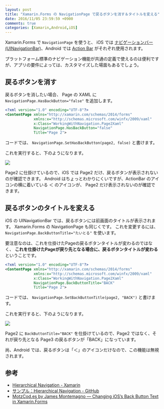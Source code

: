 ```yaml
---
layout: post
title: "Xamarin.Forms の NavigationPage で戻るボタンを消す＆タイトルを変える"
date: 2016/11/05 23:59:59 +0900
comments: true
categories: [Xamarin,Android,iOS]
---
```

Xamarin.Forms で ``NavigationPage`` を使うと、 iOS では [ナビゲーションバー(UINavigationBar)](https://developer.apple.com/jp/documentation/UserExperience/Conceptual/MobileHIG/Bars/Bars.html#//apple_ref/doc/uid/TP40006556-CH12-SW3)、Android では [Action Bar](https://developer.android.com/design/patterns/actionbar.html) がそれぞれ使用されます。

<!--more-->

プラットフォーム標準のナビゲーション機能が共通の定義で使えるのは便利ですが、アプリの要件によっては、カスタマイズした場面もあるでしょう。

## 戻るボタンを消す

戻るボタンを消したい場合、 Page の XAML に ``NavigationPage.HasBackButton="false"`` を追加します。

```xml
<?xml version="1.0" encoding="UTF-8"?>
<ContentPage xmlns="http://xamarin.com/schemas/2014/forms" 
			 xmlns:x="http://schemas.microsoft.com/winfx/2009/xaml" 
			 x:Class="WorkingWithNavigation.Page2Xaml"
			 NavigationPage.HasBackButton="false"
			 Title="Page 2">
```

コードでは、 ``NavigationPage.SetHasBackButton(page2, false)`` と書けます。

これを実行すると、下のようになります。

![](http://blog.amay077.net/assets/images/posts/customize_back_button_in_Xamarin_forms_01.gif)

Page2 に仕掛けているので、iOS では Page2 だけ、戻るボタンが表示されないのが確認できます。
Android はちょっとわかりにくいですが、ActionBar のアイコンの横に着いている ＜ のアイコンが、 Page2 だけ表示されないのが確認できます。


## 戻るボタンのタイトルを変える

iOS の UINavigationBar では、戻るボタンには前画面のタイトルが表示されます。
Xamarin.Forms の NavigationPage も同じくです。
これを変更するには、 ``NavigationPage.BackButtonTitle="たいとる"`` を使います。

要注意なのは、これを仕掛けたPageの戻るボタンタイトルが変わるのではなく、 **これを仕掛けたPageが戻り先となる場合に、戻るボタンタイトルが変わる** ということです。

```xml
<?xml version="1.0" encoding="UTF-8"?>
<ContentPage xmlns="http://xamarin.com/schemas/2014/forms" 
			 xmlns:x="http://schemas.microsoft.com/winfx/2009/xaml" 
			 x:Class="WorkingWithNavigation.Page2Xaml"
			 NavigationPage.BackButtonTitle="BACK"
			 Title="Page 2">
```

コードでは、 ``NavigationPage.SetBackButtonTitle(page2, "BACK")`` と書けます。

これを実行すると、下のようになります。

![](http://blog.amay077.net/assets/images/posts/customize_back_button_in_Xamarin_forms_02.gif)

Page2 に ``BackButtonTitle="BACK"`` を仕掛けているので、Page2 ではなく、それが戻り先となる Page3 の戻るボタンが「BACK」になっています。

尚、Android では、戻るボタンは「＜」のアイコンだけなので、この機能は無視されます。

## 参考

* [Hierarchical Navigation - Xamarin](https://developer.xamarin.com/guides/xamarin-forms/user-interface/navigation/hierarchical/)
* [サンプル：Hierarchical Navigation - GitHub](https://github.com/xamarin/xamarin-forms-samples/tree/master/Navigation/Hierarchical)
* [MotzCod.es by James Montemagno — Changing iOS’s Back Button Text in Xamarin.Forms](http://motzcod.es/post/136765476207/changing-ioss-back-button-text-in-xamarinforms)
